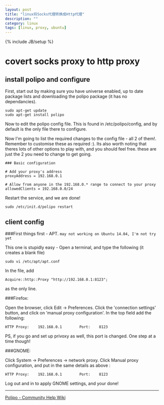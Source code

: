 ```yaml
---
layout: post
title: "linux将Socks代理转换成Http代理"
description: ""
category: linux
tags: [linux, proxy, ubuntu]
---
```

{% include JB/setup %}

# covert socks proxy to http proxy

## install polipo and configure

First, start out by making sure you have universe enabled, up to date package lists and downloading the polipo package (it has no dependancies).

	sudo apt-get update
	sudo apt-get install polipo

Now to edit the polipo config file. This is found in /etc/polipo/config, and by default is the only file there to configure.

Now I'm going to list the required changes to the config file - all 2 of them!. Remember to customise these as required :). Its also worth noting that theres lots of other options to play with, and you should feel free. these are just the 2 you need to change to get going.

	### Basic configuration

	# Add your proxy's address
	proxyAddress = 192.168.0.1

	# Allow from anyone in the 192.168.0.* range to connect to your proxy
	allowedClients = 192.168.0.0/24

Restart the service, and we are done!

	sudo /etc/init.d/polipo restart


## client config

###First things first - APT.  ```may not working on Ubuntu 14.04, I'm not try yet```

This one is stupidly easy - Open a terminal, and type the following (it creates a blank file)

	sudo vi /etc/apt/apt.conf

In the file, add

	Acquire::http::Proxy "http://192.168.0.1:8123";

as the only line.

###Firefox:

Open the browser, click Edit -> Preferences. Click the 'connection settings' button, and click on 'manual proxy configuration'. In the top field add the following:

	HTTP Proxy:    192.168.0.1        Port:    8123

PS, if you go and set up privoxy as well, this port is changed. One step at a time though!

###GNOME:

Click System -> Preferences -> network proxy. Click Manual proxy configuration, and put in the same details as above :

	HTTP Proxy:    192.168.0.1        Port:    8123

Log out and in to apply GNOME settings, and your done!


---
[Polipo - Community Help Wiki](https://help.ubuntu.com/community/Polipo)